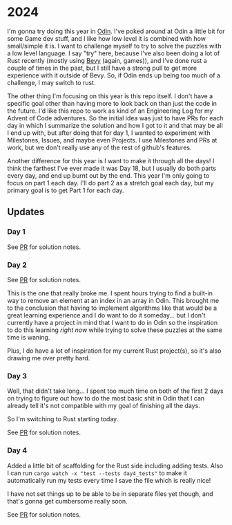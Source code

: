 # 2024
I'm gonna try doing this year in [Odin](https://odin-lang.org). I've poked around at Odin a little bit for some Game dev stuff, and I like how low level it is combined with how small/simple it is. I want to challenge myself to try to solve the puzzles with a low level language. I say "try" here, because I've also been doing a lot of Rust recently (mostly using [Bevy](https://bevyengine.org) (again, games)), and I've done rust a couple of times in the past, but I still have a strong pull to get more experience with it outside of Bevy. So, if Odin ends up being too much of a challenge, I may switch to rust.

The other thing I'm focusing on this year is this repo itself. I don't have a specific goal other than having more to look back on than just the code in the future. I'd like this repo to work as kind of an Engineering Log for my Advent of Code adventures. So the initial idea was just to have PRs for each day in which I summarize the solution and how I got to it and that may be all I end up with, but after doing that for day 1, I wanted to experiment with Milestones, Issues, and maybe even Projects. I use Milestones and PRs at work, but we don't really use any of the rest of github's features.

Another difference for this year is I want to make it through all the days! I think the farthest I've ever made it was Day 18, but I usually do both parts every day, and end up burnt out by the end. This year I'm only going to focus on part 1 each day. I'll do part 2 as a stretch goal each day, but my primary goal is to get Part 1 for each day.

## Updates

### Day 1
See [PR](https://github.com/aranasaurus/advent-of-code/pull/2) for solution notes.

### Day 2
See [PR](https://github.com/aranasaurus/advent-of-code/pull/4) for solution notes. 

This is the one that really broke me. I spent hours trying to find a built-in way to remove an element at an index in an array in Odin. This brought me to the conclusion that having to implement algorithms like that would be a great learning experience and I do want to do it someday... but I don't currently have a project in mind that I want to do in Odin so the inspiration to do this learning _right now_ while trying to solve these puzzles at the same time is waning.

Plus, I do have a lot of inspiration for my current Rust project(s), so it's also drawing me over pretty hard.

### Day 3
Well, that didn't take long... I spent too much time on both of the first 2 days on trying to figure out how to do the most basic shit in Odin that I can already tell it's not compatible with my goal of finishing all the days.

So I'm switching to Rust starting today.

See [PR](https://github.com/aranasaurus/advent-of-code/pull/6) for solution notes.

### Day 4
Added a little bit of scaffolding for the Rust side including adding tests. Also I can run `cargo watch -x "test --tests day4_tests"` to make it automatically run my tests every time I save the file which is really nice!

I have not set things up to be able to be in separate files yet though, and that's gonna get cumbersome really soon.

See [PR](https://github.com/aranasaurus/advent-of-code/pull/8) for solution notes.
